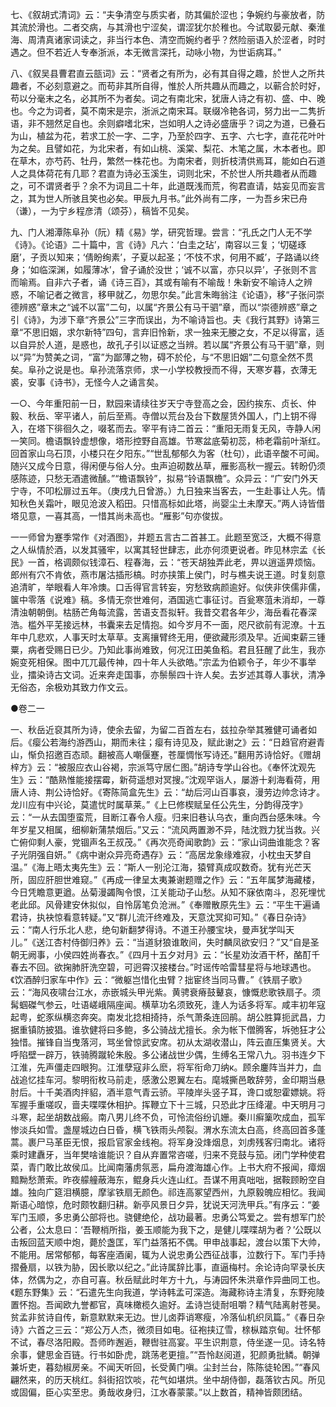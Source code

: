 <!-- { "loadSidebar": true } -->
七、《叙胡式清词》云：“夫争清空与质实者，防其偏於涩也；争婉约与豪放者，防其流於滑也。二者交病，与其滑也宁涩矣，谓涩犹尔於稚也。今试取晏元献、秦淮海、周清真诸家词读之，非当行本色、清空而婉约者乎？然险丽语入於涩者，时时遇之。但不若近人专奉浙派，本无微言深托，动咏小物，为世诟病耳。”

八、《叙吴县曹君直云瓿词》云：“贤者之有所为，必有其自得之趣，於世人之所共趣者，不必刻意避之。而苟非其所自得，惟於人所共趣从而趣之，以蕲合於时好，苟以分毫末之名，必其所不为者矣。词之有南北宋，犹唐人诗之有初、盛、中、晚也。今之为词者，莫不南宋是宗，浙派之南宋耳。联缀冷艳各词，努力出一二隽折语，非不翘然足自也。余则癖嗜北宋，岂如明人之诗必盛唐乎？词之为道，已叠石为山，植盆为花，若求工於一字、二字，乃至於四字、五字、六七字，直花花叶叶为之矣。且譬如花，为北宋者，有如山桃、溪棠、梨花、木笔之属，木本者也。即在草木，亦芍药、牡丹，繁然一株花也。为南宋者，则折枝清供焉耳，能如白石道人之具体荷花有几耶？君直为诗必玉溪生，词则北宋，不於世人所共趣者从而趣之，可不谓贤者乎？余不为词且二十年，此道既浅而荒，徇君直请，姑妄见而妄言之，其为世人所骇且笑也必矣。甲辰九月书。”此外尚有二序，一为吾乡宋已舟（谦），一为宁乡程彦清（颂芬），稿皆不见矣。

九、门人湘潭陈阜孙（阮）精《易》学，研究哲理。尝言：“孔氏之门人无不学《诗》。《论语》二十篇中，言《诗》凡六：‘白圭之玷’，南容以三复；‘切磋琢磨’，子贡以知来；‘倩盼绚素’，子夏以起圣；‘不忮不求，何用不臧’，子路诵以终身；‘如临深渊，如履薄冰’，曾子诵於没世；‘诚不以富，亦只以异’，子张则不言而喻焉。自非六子者，诵《诗三百》，其或有喻有不喻哉！朱新安不喻诗人之辨惑，不喻记者之微言，移甲就乙，勿思尔矣。”此言朱晦翁注《论语》，移“子张问崇德辨惑”章末之“诚不以富”二句，以属“齐景公有马干驷”章，而以“崇德辨惑”章之引《诗》，为涉下章“齐景公”三字而误出，为不喻诗旨也。夫《我行其野》诗第三章“不思旧姻，求尔新特”四句，言弃旧怜新，求一独来无媵之女，不足以得富，适以自异於人道，是惑也，故孔子引以证惑之当辨。若以属“齐景公有马干驷”章，则以“异”为赞美之词，“富”为鄙薄之物，碍不於伦，与“不思旧姻”二句意全然不贯矣。阜孙之说是也。阜孙流落京师，求一小学校教授而不得，天寒岁暮，衣薄无裘，安事《诗书》，无怪今人之诵言矣。

一○、今年重阳前一日，默园来请续往岁天宁寺登高之会，因约挨东、贞长、仲毅、秋岳、宰平诸人，前后至焉。寺僧以荒台及台下数屋赁外国人，门上钥不得入，在塔下徘徊久之，啜茗而去。宰平有诗二首云：“重阳无雨复无风，寺静人闲一笑同。檐语飘铃虚想像，塔形控野自高雄。节寒盆底菊初蕊，柿老霜前叶渐红。回首家山乌石顶，小楼只在夕阳东。”“世乱郁郁久为客（杜句），此语辛酸不可闻。随兴又成今日意，得闲便与俗人分。虫声迫砌数丛草，雁影高秋一握云。转盼仍须感陈迹，只愁无酒遣微醺。”“檐语飘铃”，拟易“铃语飘檐”。众异云：“广安门外天宁寺，不叩松扉过五年。（庚戌九日曾游。）九日独来当客去，一生赴事让人先。情知秋色关霜叶，眼见沧波入稻田。只惜高标如此塔，尚婴尘土未摩天。”两人诗皆借塔见意，一喜其高，一惜其尚未高也。“雁影”句亦俊拔。

一一师曾为蹇季常作《对酒图》，并题五言古二首甚工。此题至宽泛，大概不得意之人纵情於酒，以发其骚牢，以寓其轻世肆志，此亦何须更说者。昨见林宗孟《长民》一首，格调颇似钱漳石、程春海，云：“苍天胡独弄此老，畀以逍遥畀烦恼。郎州有穴不肯依，燕市屠沽插形槁。时亦挟策上侯门，时与樵夫说王道。时复刻意追清旷，举眼看人年冷燠。口舌得官言转妄，穷愁致病颜逾好。似侠非侠儒非儒，箧中零落《说难》稿。多情无奈世难何，酒国逃亡事征讨。百瓮寒菹未消却，一尊清浊朝朝倒。枯肠芒角每流露，苦语支吾拟轩。我昔交君各年少，海岳看花春深浩。槛外平芜接远林，书囊来去足情抱。如今岁月不一面，咫尺欲前有泥潦。十五年中几悲欢，人事天时太草草。支离攘臂终无用，便欲藏形须及早。近闻束薪三锺粟，病者受赐日已少。乃知此事尚难致，何况江田美鱼稻。君且狂醒了此生，我亦婉变死相保。图中兀兀最传神，四十年人头欲皓。”宗孟为伯颖令子，年少不事举业，擂染诗古文词。近来奔走国事，亦鬃鬃四十许人矣。去岁述其尊人事状，清净无俗态，余极劝其致力作文云。



●卷二一

一、秋岳近裒其所为诗，使余去留，为留二百首左右，兹拉杂举其雅健可诵者如后。《瘿公若海约游西山，期而未往；瘿有诗见及，赋此谢之》云：“日趋官府避青山，惭负招邀百态顽。翻被高人嘲偃蹇，苍厘惆怅写诗还。”翻用苏诗恰好。《赠胡梓方》云：“被服应衣山谷褐，宗派笃守居仁图。”胡诗专学山谷也。《奉怀沈观先生》云：“酷熟惟能接摆霉，新荷遥想对冥搜。”沈观罕诣人，屡游十刹海看荷，用唐人诗、荆公诗恰好。《寄陈简盒先生》云：“劫后河山百事哀，漫劳边帅念诗才。龙川应有中兴论，莫遣忧时属草莱。”《上巳修楔赋呈任公先生，分韵得茂字》云：“一从去国堕蛮荒，目断江春令人瘦。归来旧巷认乌衣，重向西台感朱味。今年岁星又相属，细柳新蒲禁烟后。”又云：“流风两置渺不异，陆沈戮力犹当救。兴亡俯仰剩人豪，党锢声名王叔茂。”《再次亮奇闻歌韵》云：“家山词曲谁能念？客子光阴强自妍。”《病中谢众异亮奇遇存》云：“高居龙象缘难寂，小枕虫天梦自温。”《海上晤太夷先生》云：“斯人一别沦江海，猿臂真成叹数奇。犹有光芒天所，固应肝胆世难窥。”《再成一律呈太夷兼谢题赠之作》云：“五年属梦海藏楼，今日凭瞻意更遒。丛菊漫蠲陶令恨，江关能动子山愁。从知不寐依南斗，忍死埋忧老此邱。风骨建安休拟似，自怜孱笔负沧洲。”《奉赠散原先生》云：“平生干遍诵君诗，执袂惊看意转疑。”又“群儿流汗终难及，天意沈冥抑可知。”《春日杂诗》云：“南人行乐北人悲，绝句新翻梦得诗。不道王孙腰宝块，曼声犹学叫天儿。”《送江杏村侍御归养》云：“当道豺狼谁敢间，失时麟凤欲安归？”又“自是圣朝无阙事，小侯四姓尚春衣。”《四月十五夕对月》云：“长星劝汝酒干杯，酪酊千春去不回。欲掬肺肝洗空碧，可迥霄汉接楼台。”时谣传哈雷彗星将与地球遇也。《饮酒醉归家车中作》云：“微躯岂惜化虫臂？拙宦终当同马曹。”《铁扇子歌》云：“海风夜啸台江水，赤嵌城头甲光紫。黄骋衰瘠鼓鼙哀，慷慨悲歌铁扇子。须髯蝈磔气参云，吐语嵯峨隔座闻。横草功名须致死，逢人为话多将军。咸丰初年寇起粤，蛇豕纵横恣奔突。南发北捻相掎持，杀气萧条连回鹃。胡公胜算扼武昌，力据重镇防披猖。谁欤健将曰多鲍，多公骑战尤擅长。余为帐下僧腾客，坼弛狂才公独惜。摧锋自当曳落河，骂坐曾惊武安席。初从太湖收潜山，阵云直压集贤关。大呼陷壁一辟万，铁骑腾蹴轮朱殷。多公诸战世少偶，生缚名王常八九。羽书连夕下江淮，先声僵走四眼狗。江淮孽寇非么麽，将军衔命刀纳к。顾余鏖阵当并力，血战追忆挂车河。黎明衔枚马前走，感激公恩翼左右。麾城撕邑敢辞劳，金印期当悬肘后。十千美酒肉拌貂，酒半意气青云骄。平陵岸头竖子耳，谗口或恕霍嫖姚。将军握手重嗟叹，啬夫喋喋休相护。挥鞭立下十三城，只恐此才压绛灌。中天明月刁斗寒，起坐胡数战瘢。南八男儿终不负，可怜流俗纷讥姗。秦川癣篥吹成血，孤军惨淡兵如雪。盏屋城边白日昏，横飞铁雨头颅裂。渭水东流太白高，终高回首多蓬蒿。裹尸马革臣无恨，报启官家金线袍。将军身没烽烟息，刘虏残客归南北。诸将乘时建纛牙，当年樊啥谁能识？自从弃置常咨嗟，归来不竞鼓与笳。闭门学种使君菜，青门敢比故侯瓜。比闻南藩虏氛恶，扁舟渡海雄心作。上书大府不报闻，瘴烟黯黝愁萧索。昨夜艨艟蔽海东，鲲身兵火连山红。吾谋不用真咄咄，据鞍顾盼空自雄。独向广筵泪横臆，摩挲铁扇无颜色。祁连高冢望西州，九原毅魄应相忆。我闻斯语心暗惊，危时颇牧翻归耕。新亭风景日夕异，犹说天河洗甲兵。”有序云：“姜军门玉顺，多忠勇公部将也。骁健绝伦，战功最著。忠勇公笃爱之。尝有想军门於公者，公太息曰：‘吾鞭梢所指，姜玉顺能为我下之，是健儿喋喋胡为者？’公既以击叛回蓝天顺中炮，薨於盏匡，军门益落拓不偶。甲申战事起，渡台以策下大帅，不能用。居常郁郁，每客座酒阑，辄为人说忠勇公西征战事，泣数行下。军门手持摺叠扇，以铁为胁，因长歌以纪之。”此诗属辞比事，直逼梅村。余论诗向罕录长庆体，然偶为之，亦自可喜。秋岳赋此时年方十九，与涛园怀朱洪章作异曲同工也。《题东野集》云：“石遣先生向我道，学诗韩孟可深造。海藏称诗主清复，东野宛陵置怀抱。吾闻欧九誉都官，真味橄榄久逾好。孟诗岂徒耐咀嚼？精气陆离射苍昊。贫孟非贫诗自传，新意默默来无边。世儿卤莽诮寒瘦，冷落仙机织凤篇。”《春日杂诗》六首之三云：“郑公万人杰，微须目如电。征袍挟辽雪，榇枞踏京甸。壮怀郁不试，春尽洛阳殿。吾师昨邂逅，鞭辔驻高宴。平生识荆意，侍坐遂一见。诗名特余事，健思金百链。行书如卧虎，跳荡老更擅。”“吾怜赵阅道，犯颜勇批鳞。朝弹兼圻吏，暮劾椒房亲。不闻天听回，长受黄门嗔。尘封兰台，陈陈徒轮困。”“春风翩然来，的历天桃红。斜街招饮啖，花气如堪烘。坐中胡侍御，磊落钦古风。所见或固偏，臣心实至忠。勇哉收身归，江水春蒙蒙。”以上数首，精神皆颇团结。

